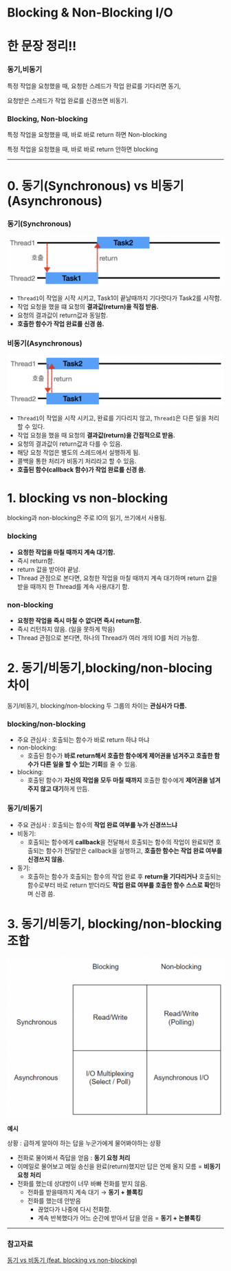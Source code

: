 # Blocking & Non-Blocking I/O

# 한 문장 정리‼️

### 동기,비동기

특정 작업을 요청했을 때, 요청한 스레드가 작업 완료를 기다리면 동기,

요청받은 스레드가 작업 완료를 신경쓰면 비동기.

### Blocking, Non-blocking

특정 작업을 요청했을 때, 바로 바로 return 하면 Non-blocking

특정 작업을 요청했을 때, 바로 바로 return 안하면 blocking

---

# 0. 동기(Synchronous) vs 비동기(Asynchronous)

### 동기(Synchronous)

![BlockingNonBlocking1](./image/BlockingNonBlocking1.png)

- `Thread1`이 작업을 시작 시키고, Task1이 끝날때까지 기다렷다가 Task2를 시작함.
- 작업 요청을 했을 떄 요청의 **결과값(return)을 직접 받음.**
- 요청의 결과값이 return값과 동일함.
- **호출한 함수가 작업 완료를 신경 씀.**

### 비동기(Asynchronous)

![BlockingNonBlocking2](./image/BlockingNonBlocking2.png)

- `Thread1`이 작업을 시작 시키고, 완료를 기다리지 않고, `Thread1`은 다른 일을 처리할 수 있다.
- 작업 요청을 했을 때 요청의 **결과값(return)을 간접적으로 받음.**
- 요청의 결과값이 return값과 다를 수 있음.
- 해당 요청 작업은 별도의 스레드에서 실행하게 됨.
- 콜백을 통한 처리가 비동기 처리라고 할 수 있음.
- **호출된 함수(callback 함수)가 작업 완료를 신경 씀.**

# 1. blocking vs non-blocking

blocking과 non-blocking은 주로 IO의 읽기, 쓰기에서 사용됨.

### blocking

- **요청한 작업을 마칠 때까지 계속 대기함.**
- 즉시 return함.
- return 값을 받아야 끝남.
- Thread 관점으로 본다면, 요청한 작업을 마칠 때까지 계속 대기하며 return 값을 받을 때까지 한 Thread를 계속 사용/대기 함.

### non-blocking

- **요청한 작업을 즉시 마칠 수 없다면 즉시 return함.**
- 즉시 리턴하지 않음. (일을 못하게 막음)
- Thread 관점으로 본다면, 하나의 Thread가 여러 개의 IO를 처리 가능함.

# 2. 동기/비동기,blocking/non-blocing 차이

동기/비동기, blocking/non-blocking 두 그룹의 차이는 **관심사가 다름.**

### blocking/non-blocking

- 주요 관심사 : 호출되는 함수가 바로 return 하냐 마냐
- non-blocking:
    - 호출된 함수가 **바로 return해서 호출한 함수에게 제어권을 넘겨주고 호출한 함수가 다른 일을 할 수 있는 기회**를 줄 수 있음.
- blocking:
    - 호출된 함수가 **자신의 작업을 모두 마칠 때까지** 호출한 함수에게 **제어권을 넘겨주지 않고 대기**하게 만듬.

### 동기/비동기

- 주요 관심사 : 호출되는 함수의 **작업 완료 여부를 누가 신경쓰느냐**
- 비동기:
    - 호출되는 함수에게 **callback**을 전달해서 호출되는 함수의 작업이 완료되면 호출되는 함수가 전달받은 callback을 실행하고, **호출한 함수는 작업 완료 여부를 신경쓰지 않음.**
- 동기:
    - 호출하는 함수가 호출되는 함수의 작업 완료 후 **return을 기다리거나** 호출되는 함수로부터 바로 return 받더라도 **작업 완료 여부를 호출한 함수 스스로 확인**하며 신경 씀.

# 3. 동기/비동기, blocking/non-blocking 조합

![BlockingNonBlocking3](./image/BlockingNonBlocking3.png)

**예시**

상황 : 급하게 알아야 하는 답을 누군가에게 물어봐야하는 상황

- 전화로 물어봐서 즉답을 얻음 : **동기 요청 처리**
- 이메일로 물어보고 메일 송신을 완료(return)했지만 답은 언제 올지 모름 = **비동기 요청 처리**
- 전화를 했는데 상대방이 너무 바빠 전화를 받지 않음.
    - 전화를 받을때까지 계속 대기 → **동기 + 블록킹**
    - 전화를 했는데 안받음
        - 끊었다가 나중에 다시 전화함.
        - 계속 반복했다가 어느 순간에 받아서 답을 얻음 = **동기 + 논블록킹**

---

### 참고자료

[동기 vs 비동기 (feat. blocking vs non-blocking)](https://velog.io/@wonhee010/동기vs비동기-feat.-blocking-vs-non-blocking)
